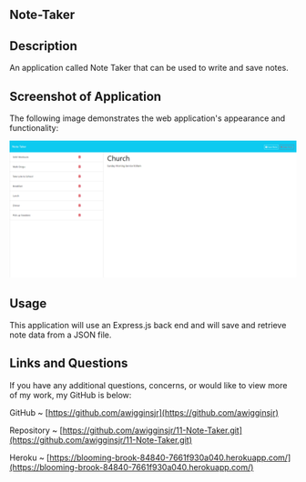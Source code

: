 ## Note-Taker

## Description

An application called Note Taker that can be used to write and save notes.

## Screenshot of Application

The following image demonstrates the web application's appearance and functionality:

![screenshot](/public/assets/images/notetakerscreenshot.png)

## Usage

This application will use an Express.js back end and will save and retrieve note data from a JSON file.

## Links and Questions

If you have any additional questions, concerns, or would like to view more of my work, my GitHub is below:

GitHub ~ [https://github.com/awigginsjr](https://github.com/awigginsjr)

Repository ~ [https://github.com/awigginsjr/11-Note-Taker.git](https://github.com/awigginsjr/11-Note-Taker.git)

Heroku ~ [https://blooming-brook-84840-7661f930a040.herokuapp.com/](https://blooming-brook-84840-7661f930a040.herokuapp.com/)
